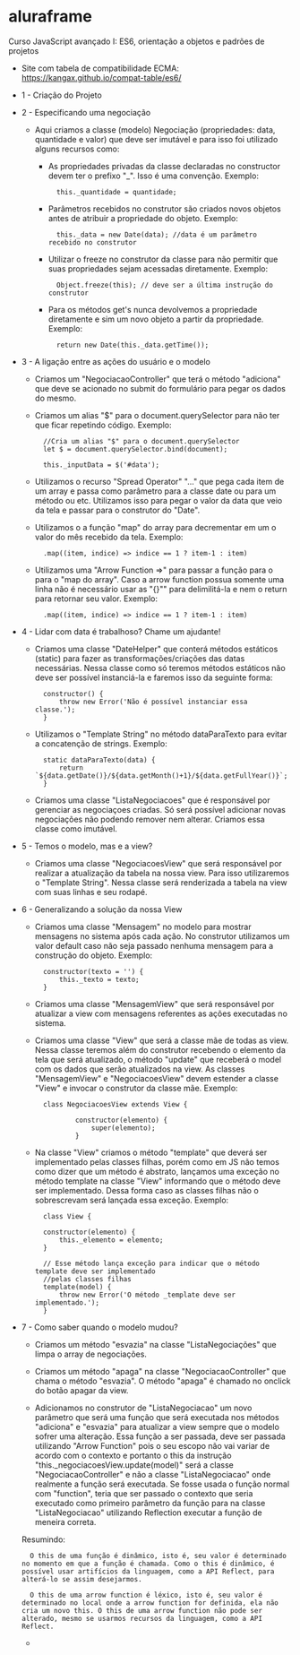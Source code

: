 # aluraframe

Curso JavaScript avançado I: ES6, orientação a objetos e padrões de projetos

- Site com tabela de compatibilidade ECMA: https://kangax.github.io/compat-table/es6/

- 1 - Criação do Projeto

- 2 - Especificando uma negociação

	- Aqui criamos a classe (modelo) Negociação (propriedades: data, quantidade e valor) que deve ser imutável e para isso foi utilizado alguns recursos como:
		- As propriedades privadas da classe declaradas no constructor devem ter o prefixo "_". Isso é uma convenção.
			Exemplo:

				this._quantidade = quantidade;			

		- Parâmetros recebidos no construtor são criados novos objetos antes de atribuir a propriedade do objeto.
			Exemplo: 

				this._data = new Date(data); //data é um parâmetro recebido no construtor

		- Utilizar o freeze no construtor da classe para não permitir que suas propriedades sejam acessadas diretamente.
			Exemplo: 

				Object.freeze(this); // deve ser a última instrução do construtor			

		- Para os métodos get's nunca devolvemos a propriedade diretamente e sim um novo objeto a partir da propriedade.
			Exemplo: 

				return new Date(this._data.getTime());


- 3 - A ligação entre as ações do usuário e o modelo

	- Criamos um "NegociacaoController" que terá o método "adiciona" que deve se acionado no submit do formulário para pegar os dados do mesmo.
	- Criamos um alias "$" para o document.querySelector para não ter que ficar repetindo código.
		Exemplo:

			//Cria um alias "$" para o document.querySelector
        	let $ = document.querySelector.bind(document);

        	this._inputData = $('#data');


	- Utilizamos o recurso "Spread Operator" "..." que pega cada item de um array e passa como parâmetro para a classe date ou para um método ou etc. Utilizamos isso para pegar o valor da data que veio da tela e passar para o construtor do "Date".

	- Utilizamos o a função "map" do array para decrementar em um o valor do mês recebido da tela.
		Exemplo:

			.map((item, indice) => indice == 1 ? item-1 : item)


	- Utilizamos uma "Arrow Function =>" para passar a função para o para o "map do array". Caso a arrow function possua somente uma linha não é necessário usar as "{}"" para delimilitá-la e nem o return para retornar seu valor.
		Exemplo:

			.map((item, indice) => indice == 1 ? item-1 : item)


- 4 - Lidar com data é trabalhoso? Chame um ajudante!

	- Criamos uma classe "DateHelper" que conterá métodos estáticos (static) para fazer as transformações/criações das datas necessárias. Nessa classe como só teremos métodos estáticos não deve ser possível instanciá-la e faremos isso da seguinte forma:

			constructor() {
				throw new Error('Não é possível instanciar essa classe.');
			}

	- Utilizamos o "Template String" no método dataParaTexto para evitar a concatenção de strings.
		Exemplo:

			static dataParaTexto(data) {
        		return `${data.getDate()}/${data.getMonth()+1}/${data.getFullYear()}`; 
    		}

    - Criamos uma classe "ListaNegociacoes" que é responsável por gerenciar as negociaçoes criadas. Só será possível adicionar novas negociações não podendo remover nem alterar. Criamos essa classe como imutável.

- 5 - Temos o modelo, mas e a view?

	- Criamos uma classe "NegociacoesView" que será responsável por realizar a atualização da tabela na nossa view. Para isso utilizaremos o "Template String". Nessa classe será renderizada a tabela na view com suas linhas e seu rodapé.

- 6 - Generalizando a solução da nossa View	

	- Criamos uma classe "Mensagem" no modelo para mostrar mensagens no sistema após cada ação. No construtor utilizamos um valor default caso não seja passado nenhuma mensagem para a construção do objeto.
		Exemplo:

			constructor(texto = '') {
        		this._texto = texto;
    		}

    - Criamos uma classe "MensagemView" que será responsável por atualizar a view com mensagens referentes as ações executadas no sistema.

    - Criamos uma classe "View" que será a classe mãe de todas as view. Nessa classe teremos além do construtor recebendo o elemento da tela que será atualizado, o método "update" que receberá o model com os dados que serão atualizados na view. As classes "MensagemView" e "NegociacoesView" devem estender a classe "View" e invocar o construtor da classe mãe.
    	Exemplo:

    		class NegociacoesView extends View {

    			    constructor(elemento) {
        				super(elemento);
    				}

    - Na classe "View" criamos o método "template" que deverá ser implementado pelas classes filhas, porém como em JS não temos como dizer que um método é abstrato, lançamos uma exceção no método template na classe "View" informando que o método deve ser implementado. Dessa forma caso as classes filhas não o sobrescrevam será lançada essa exceção.
    	Exemplo:

    		class View {

		    constructor(elemento) {
		        this._elemento = elemento;
		    }

		    // Esse método lança exceção para indicar que o método template deve ser implementado 
		    //pelas classes filhas
		    template(model) {
		        throw new Error('O método _template deve ser implementado.');
		    }

- 7 - Como saber quando o modelo mudou?

	- Criamos um método "esvazia" na classe "ListaNegociações" que limpa o array de negociações.
	- Criamos um método "apaga" na classe "NegociacaoController" que chama o método "esvazia". O método "apaga" é chamado no onclick do botão apagar da view.

	- Adicionamos no construtor de "ListaNegociacao" um novo parâmetro que será uma função que será executada nos métodos "adiciona" e "esvazia" para atualizar a view sempre que o modelo sofrer uma alteração. Essa função a ser passada, deve ser passada utilizando "Arrow Function" pois o seu escopo não vai variar de acordo com o contexto e portanto o this da instrução "this._negociacoesView.update(model)" será a classe "NegociacaoController" e não a classe "ListaNegociacao" onde realmente a função será executada. Se fosse usada o função normal com "function", teria que ser passado o contexto que seria executado como primeiro parâmetro da função para na classe "ListaNegociacao" utilizando Reflection executar a função de meneira correta.

	Resumindo:

		O this de uma função é dinâmico, isto é, seu valor é determinado no momento em que a função é chamada. Como o this é dinâmico, é possível usar artifícios da linguagem, como a API Reflect, para alterá-lo se assim desejarmos.

		O this de uma arrow function é léxico, isto é, seu valor é determinado no local onde a arrow function for definida, ela não cria um novo this. O this de uma arrow function não pode ser alterado, mesmo se usarmos recursos da linguagem, como a API Reflect.

	- 
